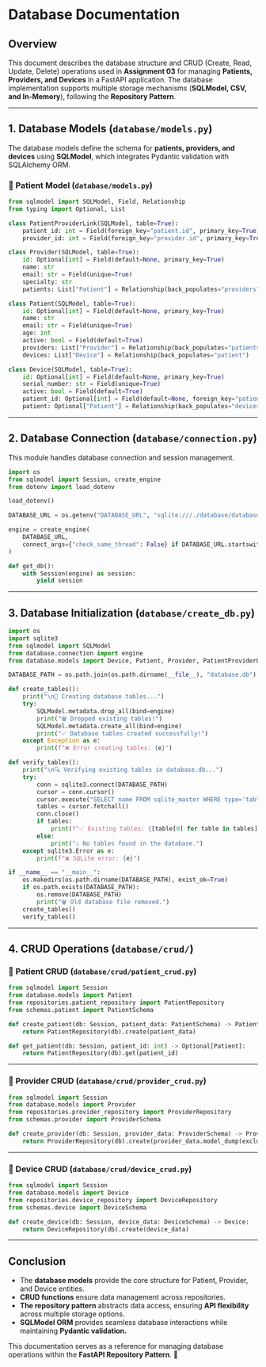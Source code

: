 # **Database Documentation**

## **Overview**

This document describes the database structure and CRUD (Create, Read, Update, Delete) operations used in **Assignment 03** for managing **Patients, Providers, and Devices** in a FastAPI application. The database implementation supports multiple storage mechanisms (**SQLModel, CSV, and In-Memory**), following the **Repository Pattern**.

---

## **1. Database Models (`database/models.py`)**

The database models define the schema for **patients, providers, and devices** using **SQLModel**, which integrates Pydantic validation with SQLAlchemy ORM.

### **🔹 Patient Model (`database/models.py`)**
```python
from sqlmodel import SQLModel, Field, Relationship
from typing import Optional, List

class PatientProviderLink(SQLModel, table=True):
    patient_id: int = Field(foreign_key="patient.id", primary_key=True)
    provider_id: int = Field(foreign_key="provider.id", primary_key=True)

class Provider(SQLModel, table=True):
    id: Optional[int] = Field(default=None, primary_key=True)
    name: str
    email: str = Field(unique=True)
    specialty: str
    patients: List["Patient"] = Relationship(back_populates="providers", link_model=PatientProviderLink)

class Patient(SQLModel, table=True):
    id: Optional[int] = Field(default=None, primary_key=True)
    name: str
    email: str = Field(unique=True)
    age: int
    active: bool = Field(default=True)
    providers: List["Provider"] = Relationship(back_populates="patients", link_model=PatientProviderLink)
    devices: List["Device"] = Relationship(back_populates="patient")

class Device(SQLModel, table=True):
    id: Optional[int] = Field(default=None, primary_key=True)
    serial_number: str = Field(unique=True)
    active: bool = Field(default=True)
    patient_id: Optional[int] = Field(default=None, foreign_key="patient.id")
    patient: Optional["Patient"] = Relationship(back_populates="devices")
```

---

## **2. Database Connection (`database/connection.py`)**

This module handles database connection and session management.

```python
import os
from sqlmodel import Session, create_engine
from dotenv import load_dotenv

load_dotenv()

DATABASE_URL = os.getenv("DATABASE_URL", "sqlite:///./database/database.db")

engine = create_engine(
    DATABASE_URL,
    connect_args={"check_same_thread": False} if DATABASE_URL.startswith("sqlite") else {}
)

def get_db():
    with Session(engine) as session:
        yield session
```

---

## **3. Database Initialization (`database/create_db.py`)**

```python
import os
import sqlite3
from sqlmodel import SQLModel
from database.connection import engine
from database.models import Device, Patient, Provider, PatientProviderLink

DATABASE_PATH = os.path.join(os.path.dirname(__file__), "database.db")

def create_tables():
    print("\n🚀 Creating database tables...")
    try:
        SQLModel.metadata.drop_all(bind=engine)
        print("🗑️ Dropped existing tables!")
        SQLModel.metadata.create_all(bind=engine)
        print("✅ Database tables created successfully!")
    except Exception as e:
        print(f"❌ Error creating tables: {e}")

def verify_tables():
    print("\n🔍 Verifying existing tables in database.db...")
    try:
        conn = sqlite3.connect(DATABASE_PATH)
        cursor = conn.cursor()
        cursor.execute("SELECT name FROM sqlite_master WHERE type='table';")
        tables = cursor.fetchall()
        conn.close()
        if tables:
            print(f"✅ Existing tables: {[table[0] for table in tables]}")
        else:
            print("⚠️ No tables found in the database.")
    except sqlite3.Error as e:
        print(f"❌ SQLite error: {e}")

if __name__ == "__main__":
    os.makedirs(os.path.dirname(DATABASE_PATH), exist_ok=True)
    if os.path.exists(DATABASE_PATH):
        os.remove(DATABASE_PATH)
        print("🗑️ Old database file removed.")
    create_tables()
    verify_tables()
```

---

## **4. CRUD Operations (`database/crud/`)**

### **🔹 Patient CRUD (`database/crud/patient_crud.py`)**
```python
from sqlmodel import Session
from database.models import Patient
from repositories.patient_repository import PatientRepository
from schemas.patient import PatientSchema

def create_patient(db: Session, patient_data: PatientSchema) -> Patient:
    return PatientRepository(db).create(patient_data)

def get_patient(db: Session, patient_id: int) -> Optional[Patient]:
    return PatientRepository(db).get(patient_id)
```

---

### **🔹 Provider CRUD (`database/crud/provider_crud.py`)**
```python
from sqlmodel import Session
from database.models import Provider
from repositories.provider_repository import ProviderRepository
from schemas.provider import ProviderSchema

def create_provider(db: Session, provider_data: ProviderSchema) -> Provider:
    return ProviderRepository(db).create(provider_data.model_dump(exclude_unset=True))
```

---

### **🔹 Device CRUD (`database/crud/device_crud.py`)**
```python
from sqlmodel import Session
from database.models import Device
from repositories.device_repository import DeviceRepository
from schemas.device import DeviceSchema

def create_device(db: Session, device_data: DeviceSchema) -> Device:
    return DeviceRepository(db).create(device_data)
```

---

## **Conclusion**

- The **database models** provide the core structure for Patient, Provider, and Device entities.
- **CRUD functions** ensure data management across repositories.
- **The repository pattern** abstracts data access, ensuring **API flexibility** across multiple storage options.
- **SQLModel ORM** provides seamless database interactions while maintaining **Pydantic validation.**

This documentation serves as a reference for managing database operations within the **FastAPI Repository Pattern**. 🚀


